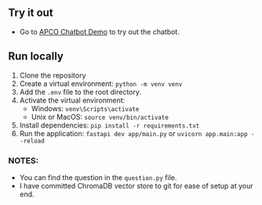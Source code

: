 
## Try it out
- Go to [APCO Chatbot Demo](https://tinyurl.com/apco-furqaan) to try out the chatbot.

## Run locally
1. Clone the repository
2. Create a virtual environment: `python -m venv venv`
3. Add the `.env` file to the root directory.
4. Activate the virtual environment:
   - Windows: `venv\Scripts\activate`
   - Unix or MacOS: `source venv/bin/activate`
4. Install dependencies: `pip install -r requirements.txt`
6. Run the application: `fastapi dev app/main.py` or `uvicorn app.main:app --reload`


### NOTES:
- You can find the question in the `question.py` file.
- I have committed ChromaDB vector store to git for ease of setup at your end.